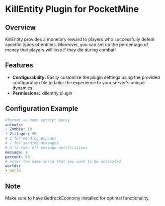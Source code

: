 # KillEntity Plugin for PocketMine

## Overview

KillEntity provides a monetary reward to players who successfully defeat specific types of entities. Moreover, you can set up the percentage of money that players will lose if they die during combat!

## Features

- **Configurability:** Easily customize the plugin settings using the provided configuration file to tailor the experience to your server's unique dynamics.
- **Permissions:** killentity.plugin


## Configuration Example

```yaml
#format => name_entity: money
animals:
- Zombie: 10
- Villager: 20
# 1 for sending pop-ups
# 2 for sending messages
# 3 to turn off message notifications
message: 1
percent: 50
# enter the name world that you want to be activated
worlds:
- world
```

## Note

Make sure to have BedrockEconomy installed for optimal functionality.
